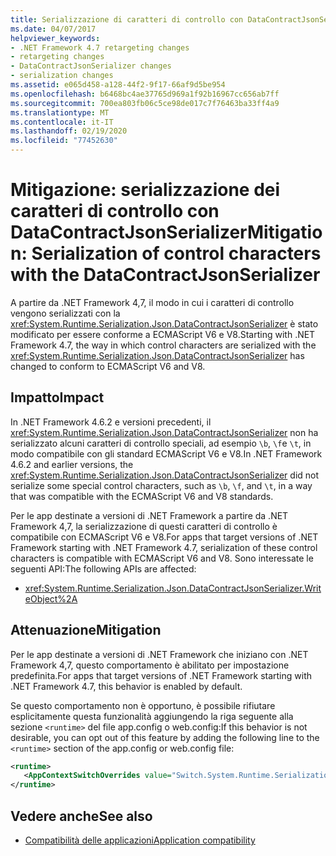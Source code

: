 ```yaml
---
title: Serializzazione di caratteri di controllo con DataContractJsonSerializer
ms.date: 04/07/2017
helpviewer_keywords:
- .NET Framework 4.7 retargeting changes
- retargeting changes
- DataContractJsonSerializer changes
- serialization changes
ms.assetid: e065d458-a128-44f2-9f17-66af9d5be954
ms.openlocfilehash: b6468bc4ae37765d969a1f92b16967cc656ab7ff
ms.sourcegitcommit: 700ea803fb06c5ce98de017c7f76463ba33ff4a9
ms.translationtype: MT
ms.contentlocale: it-IT
ms.lasthandoff: 02/19/2020
ms.locfileid: "77452630"
---
```

# <a name="mitigation-serialization-of-control-characters-with-the-datacontractjsonserializer"></a><span data-ttu-id="a655f-102">Mitigazione: serializzazione dei caratteri di controllo con DataContractJsonSerializer</span><span class="sxs-lookup"><span data-stu-id="a655f-102">Mitigation: Serialization of control characters with the DataContractJsonSerializer</span></span>

<span data-ttu-id="a655f-103">A partire da .NET Framework 4,7, il modo in cui i caratteri di controllo vengono serializzati con la <xref:System.Runtime.Serialization.Json.DataContractJsonSerializer> è stato modificato per essere conforme a ECMAScript V6 e V8.</span><span class="sxs-lookup"><span data-stu-id="a655f-103">Starting with .NET Framework 4.7, the way in which control characters are serialized with the <xref:System.Runtime.Serialization.Json.DataContractJsonSerializer> has changed to conform to ECMAScript V6 and V8.</span></span> 
 
## <a name="impact"></a><span data-ttu-id="a655f-104">Impatto</span><span class="sxs-lookup"><span data-stu-id="a655f-104">Impact</span></span>

<span data-ttu-id="a655f-105">In .NET Framework 4.6.2 e versioni precedenti, il <xref:System.Runtime.Serialization.Json.DataContractJsonSerializer> non ha serializzato alcuni caratteri di controllo speciali, ad esempio `\b`, `\f`e `\t`, in modo compatibile con gli standard ECMAScript V6 e V8.</span><span class="sxs-lookup"><span data-stu-id="a655f-105">In .NET Framework 4.6.2 and earlier versions, the <xref:System.Runtime.Serialization.Json.DataContractJsonSerializer> did not serialize some special control characters, such as `\b`, `\f`, and `\t`, in a way that was compatible with the ECMAScript V6 and V8 standards.</span></span>

<span data-ttu-id="a655f-106">Per le app destinate a versioni di .NET Framework a partire da .NET Framework 4,7, la serializzazione di questi caratteri di controllo è compatibile con ECMAScript V6 e V8.</span><span class="sxs-lookup"><span data-stu-id="a655f-106">For apps that target versions of .NET Framework starting with .NET Framework 4.7, serialization of these control characters is compatible with ECMAScript V6 and V8.</span></span> <span data-ttu-id="a655f-107">Sono interessate le seguenti API:</span><span class="sxs-lookup"><span data-stu-id="a655f-107">The following APIs are affected:</span></span>

- <xref:System.Runtime.Serialization.Json.DataContractJsonSerializer.WriteObject%2A> 

## <a name="mitigation"></a><span data-ttu-id="a655f-108">Attenuazione</span><span class="sxs-lookup"><span data-stu-id="a655f-108">Mitigation</span></span>

<span data-ttu-id="a655f-109">Per le app destinate a versioni di .NET Framework che iniziano con .NET Framework 4,7, questo comportamento è abilitato per impostazione predefinita.</span><span class="sxs-lookup"><span data-stu-id="a655f-109">For apps that target versions of .NET Framework starting with .NET Framework 4.7, this behavior is enabled by default.</span></span>

<span data-ttu-id="a655f-110">Se questo comportamento non è opportuno, è possibile rifiutare esplicitamente questa funzionalità aggiungendo la riga seguente alla sezione `<runtime>` del file app.config o web.config:</span><span class="sxs-lookup"><span data-stu-id="a655f-110">If this behavior is not desirable, you can opt out of this feature by adding the following line to the `<runtime>` section of the app.config or web.config file:</span></span>

```xml
<runtime>
   <AppContextSwitchOverrides value="Switch.System.Runtime.Serialization.DoNotUseECMAScriptV6EscapeControlCharacter=false" />
</runtime>
```
 
## <a name="see-also"></a><span data-ttu-id="a655f-111">Vedere anche</span><span class="sxs-lookup"><span data-stu-id="a655f-111">See also</span></span>

- [<span data-ttu-id="a655f-112">Compatibilità delle applicazioni</span><span class="sxs-lookup"><span data-stu-id="a655f-112">Application compatibility</span></span>](application-compatibility.md)
